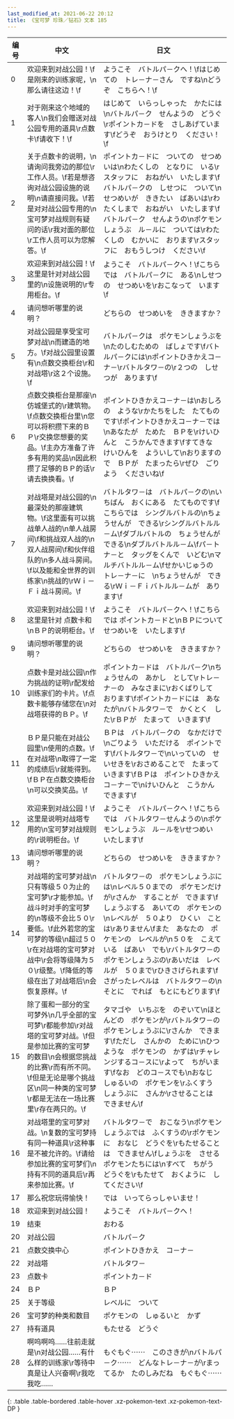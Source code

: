 ```yaml
---
last_modified_at: 2021-06-22 20:12
title: 《宝可梦 珍珠／钻石》文本 185
---
```

| 编号 | 中文 | 日文 |
| ---- | ---- | ---- |
| 0 | 欢迎来到对战公园！\f是刚来的训练家呢，\n那么请往这边！\f | ようこそ　バトルパ－クへ！\fはじめての　トレ－ナ－さん　ですね\nどうぞ　こちらへ！\f |
| 1 | 对于刚来这个地域的客人\n我们会赠送对战公园专用的道具\r点数卡\f请收下！\f | はじめて　いらっしゃった　かたには\nバトルパ－ク　せんようの　どうぐ\rポイントカ－ドを　さしあげています\fどうぞ　おうけとり　ください！\f |
| 2 | 关于点数卡的说明，\n请询问我旁边的那位\r工作人员。\f若是想咨询对战公园设施的说明\n请直接问我。\f若是对对战公园专用的\n宝可梦对战规则有疑问的话\r我对面的那位\r工作人员可以为您解答。\f | ポイントカ－ドに　ついての　せつめいは\nわたくしの　となりに　いる\rスタッフに　おねがい　いたします\fバトルパ－クの　しせつに　ついて\nせつめいが　ききたい　ばあいは\rわたくしまで　おねがい　いたします\fバトルパ－ク　せんようの\nポケモンしょうぶ　ル－ルに　ついては\rわたくしの　むかいに　おります\rスタッフに　おもうしつけ　ください\f |
| 3 | 欢迎来到对战公园！\f这里是针对对战公园里的\n设施说明的\r专用柜台。\f | ようこそ　バトルパ－クへ！\fこちらでは　バトルパ－クに　ある\nしせつの　せつめいを\rおこなって　います\f |
| 4 | 请问想听哪里的说明？ | どちらの　せつめいを　ききますか？ |
| 5 | 对战公园是享受宝可梦对战\n而建造的地方。\f对战公园里设置有\n点数交换柜台\r和对战塔\r这２个设施。\f | バトルパ－クは　ポケモンしょうぶを\nたのしむための　ばしょです\fバトルパ－クには\nポイントひきかえコ－ナ－\rバトルタワ－の\r２つの　しせつが　あります\f |
| 6 | 点数交换柜台是那座\n仿城堡式的\r建筑物。\f点数交换柜台里\n您可以将积攒下来的ＢＰ\r交换您想要的奖品。\f主办方准备了许多有用的奖品\n因此积攒了足够的ＢＰ的话\r请去换换看。\f | ポイントひきかえコ－ナ－は\nおしろの　ような\rかたちをした　たてものです\fポイントひきかえコ－ナ－では\nあなたが　ためた　ＢＰを\rけいひんと　こうかんできます\fすてきな　けいひんを　よういして\nおりますので　ＢＰが　たまったら\rぜひ　ごりよう　くださいね\f |
| 7 | 对战塔是对战公园的\n最深处的那座建筑物。\f这里面有可以挑战单人战的\n单人战房间\f和挑战双人战的\n双人战房间\f和伙伴组队的\n多人战斗房间。\f以及能和全世界的训练家\n挑战的\rＷｉ－Ｆｉ战斗房间。\f | バトルタワ－は　バトルパ－クの\nいちばん　おくにある　たてものです\fこちらでは　シングルバトルの\nちょうせんが　できる\rシングルバトルル－ム\fダブルバトルの　ちょうせんが　できる\nダブルバトルル－ム\fパ－トナ－と　タッグをくんで　いどむ\nマルチバトルル－ム\fせかいじゅうの　トレ－ナ－に　\nちょうせんが　できる\rＷｉ－Ｆｉバトルル－ムが　あります\f |
| 8 | 欢迎来到对战公园！\f这里是针对 点数卡和\nＢＰ的说明柜台。\f | ようこそ　バトルパ－クへ！\fこちらでは ポイントカ－ドと\nＢＰについて　せつめいを　いたします\f |
| 9 | 请问想听哪里的说明？ | どちらの　せつめいを　ききますか？ |
| 10 | 点数卡是对战公园\n作为挑战的证明\r配发给训练家们的卡片。\f点数卡能够存储您在\n对战塔获得的ＢＰ。\f | ポイントカ－ドは　バトルパ－ク\nちょうせんの　あかし　として\rトレ－ナ－の　みなさまに\rおくばりして　おります\fポイントカ－ドには　あなたが\nバトルタワ－で　かくとく　した\rＢＰが　たまって　いきます\f |
| 11 | ＢＰ是只能在对战公园里\n使用的点数。\f在对战塔\n取得了一定的成绩后\r就能得到。\fＢＰ在点数交换柜台\n可以交换奖品。\f | ＢＰは　バトルパ－クの　なかだけで\nごりよう　いただける　ポイントです\fバトルタワ－で\nいっていの　せいせきを\rおさめることで　たまって　いきます\fＢＰは　ポイントひきかえコ－ナ－で\nけいひんと　こうかん　できます\f |
| 12 | 欢迎来到对战公园！\f这里是说明对战塔专用的\n宝可梦对战规则的\r说明柜台。\f | ようこそ　バトルパ－クへ！\fこちらでは　バトルタワ－せんようの\nポケモンしょうぶ　ル－ルを\rせつめい　いたします\f |
| 13 | 请问想听哪里的说明？ | どちらの　せつめいを　ききますか？ |
| 14 | 对战塔的宝可梦对战\n只有等级５０为止的宝可梦\r才能参加。\f战斗时对手的宝可梦的\n等级不会比５０\r要低。\f此外若您的宝可梦的等级\n超过５０\r在对战塔的宝可梦对战中\r会将等级降为５０\r级整。\f降低的等级在出了对战塔后\n会恢复原样。\f | バトルタワ－の　ポケモンしょうぶには\nレベル５０までの　ポケモンだけが\rさんか　することが　できます\fしょうぶする　あいての　ポケモンの\nレベルが　５０より　ひくい　ことは\rありません\fまた　あなたの　ポケモンの　レベルが\n５０を　こえている　ばあい　でも\rバトルタワ－の　ポケモンしょうぶの\rあいだは　レベルが　５０まで\rひきさげられます\fさがったレベルは　バトルタワ－の\nそとに　でれば　もとにもどります\f |
| 15 | 除了蛋和一部分的宝可梦外\n几乎全部的宝可梦\r都能参加\r对战塔的宝可梦对战。\f但是参加比赛的宝可梦的数目\n会根据您挑战的比赛\r而有所不同。\f但是无论是哪个挑战区\n同一种类的宝可梦\r都是无法在一场比赛里\r存在两只的。\f | タマゴや　いちぶを　のぞいて\nほとんどの　ポケモンが\rバトルタワ－の　ポケモンしょうぶに\rさんか　できます\fただし　さんかの　ために\nひつような　ポケモンの　かずは\rチャレンジするコ－スに\rよって　ちがいます\fなお　どのコ－スでも\nおなじ　しゅるいの　ポケモンを\rふくすう　しょうぶに　さんか\rさせることは　できません\f |
| 16 | 对战塔里的宝可梦对战。\n复数的宝可梦持有同一种道具\r这种事是不被允许的。\f请给参加比赛的宝可梦们\n持有不同的道具后\r再来参加比赛。\f | バトルタワ－で　おこなう\nポケモンしょうぶでは　ふくすうの\rポケモンに　おなじ　どうぐを\rもたせることは　できません\fしょうぶを　させる　ポケモンたちには\nすべて　ちがう　どうぐを\rもたせて　おくように　してください\f |
| 17 | 那么祝您玩得愉快！ | では　いってらっしゃいませ！ |
| 18 | 欢迎来到对战公园！ | ようこそ　バトルパ－クへ！ |
| 19 | 结束 | おわる |
| 20 | 对战公园 | バトルパ－ク |
| 21 | 点数交换中心 | ポイントひきかえ　コ－ナ－ |
| 22 | 对战塔 | バトルタワ－ |
| 23 | 点数卡 | ポイントカ－ド |
| 24 | ＢＰ | ＢＰ |
| 25 | 关于等级 | レベルに　ついて |
| 26 | 宝可梦的种类和数目 | ポケモンの　しゅるいと　かず |
| 27 | 持有道具 | もたせる　どうぐ |
| 28 | 啊呜啊呜……往前走就是\n对战公园……有什么样的训练家\r等待中真是让人兴奋啊\r我吃我吃…… | もぐもぐ⋯⋯　このさきが\nバトルパ－ク⋯⋯　どんなトレ－ナ－が\rまってるか　たのしみだね　もぐもぐ⋯⋯ |
{: .table .table-bordered .table-hover .xz-pokemon-text .xz-pokemon-text-DP }